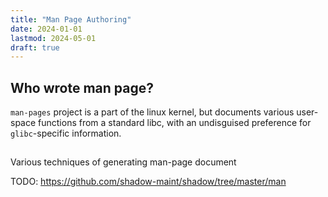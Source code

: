 ```yaml
---
title: "Man Page Authoring"
date: 2024-01-01
lastmod: 2024-05-01
draft: true
---
```


## Who wrote man page?

`man-pages` project is a part of the linux kernel, but documents various user-space functions from a standard libc,
with an undisguised preference for `glibc`-specific information.

##

Various techniques of generating man-page document

TODO: https://github.com/shadow-maint/shadow/tree/master/man

